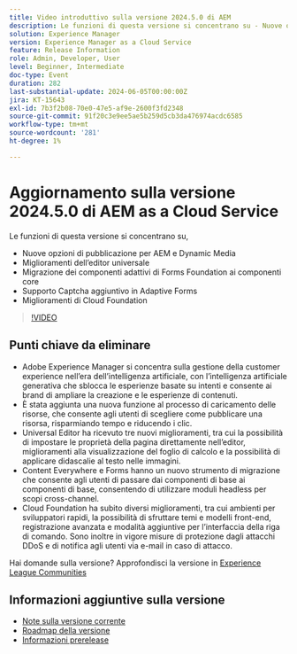 ```yaml
---
title: Video introduttivo sulla versione 2024.5.0 di AEM
description: Le funzioni di questa versione si concentrano su - Nuove opzioni di pubblicazione per AEM e Dynamic Media Miglioramenti dell’editor universale Migrazione dei componenti adattivi di Forms Foundation ai componenti core Supporto Captcha aggiuntivo nei miglioramenti di Adaptive Forms Cloud Foundation
solution: Experience Manager
version: Experience Manager as a Cloud Service
feature: Release Information
role: Admin, Developer, User
level: Beginner, Intermediate
doc-type: Event
duration: 282
last-substantial-update: 2024-06-05T00:00:00Z
jira: KT-15643
exl-id: 7b3f2b08-70e0-47e5-af9e-2600f3fd2348
source-git-commit: 91f20c3e9ee5ae5b259d5cb3da476974acdc6585
workflow-type: tm+mt
source-wordcount: '281'
ht-degree: 1%

---
```


# Aggiornamento sulla versione 2024.5.0 di AEM as a Cloud Service

Le funzioni di questa versione si concentrano su,

* Nuove opzioni di pubblicazione per AEM e Dynamic Media
* Miglioramenti dell’editor universale
* Migrazione dei componenti adattivi di Forms Foundation ai componenti core
* Supporto Captcha aggiuntivo in Adaptive Forms
* Miglioramenti di Cloud Foundation

>[!VIDEO](https://video.tv.adobe.com/v/3429503/?learn=on)

## Punti chiave da eliminare

* Adobe Experience Manager si concentra sulla gestione della customer experience nell’era dell’intelligenza artificiale, con l’intelligenza artificiale generativa che sblocca le esperienze basate su intenti e consente ai brand di ampliare la creazione e le esperienze di contenuti.
* È stata aggiunta una nuova funzione al processo di caricamento delle risorse, che consente agli utenti di scegliere come pubblicare una risorsa, risparmiando tempo e riducendo i clic.
* Universal Editor ha ricevuto tre nuovi miglioramenti, tra cui la possibilità di impostare le proprietà della pagina direttamente nell’editor, miglioramenti alla visualizzazione del foglio di calcolo e la possibilità di applicare didascalie al testo nelle immagini.
* Content Everywhere e Forms hanno un nuovo strumento di migrazione che consente agli utenti di passare dai componenti di base ai componenti di base, consentendo di utilizzare moduli headless per scopi cross-channel.
* Cloud Foundation ha subito diversi miglioramenti, tra cui ambienti per sviluppatori rapidi, la possibilità di sfruttare temi e modelli front-end, registrazione avanzata e modalità aggiuntive per l’interfaccia della riga di comando. Sono inoltre in vigore misure di protezione dagli attacchi DDoS e di notifica agli utenti via e-mail in caso di attacco.


Hai domande sulla versione?  Approfondisci la versione in [Experience League Communities](https://adobe.ly/44Ofo8H)

## Informazioni aggiuntive sulla versione

* [Note sulla versione corrente](https://experienceleague.adobe.com/docs/experience-manager-cloud-service/content/release-notes/home.html?lang=it)
* [Roadmap della versione](https://experienceleague.adobe.com/docs/experience-manager-release-information/aem-release-updates/update-releases-roadmap.html?lang=it)
* [Informazioni prerelease](https://experienceleague.adobe.com/docs/experience-manager-cloud-service/content/release-notes/prerelease.html)
